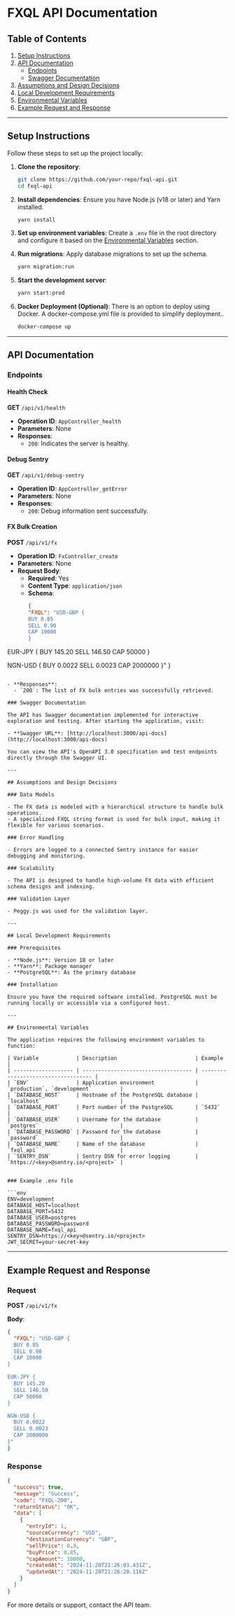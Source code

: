 # FXQL API Documentation

## Table of Contents

1. [Setup Instructions](#setup-instructions)
2. [API Documentation](#api-documentation)
   - [Endpoints](#endpoints)
   - [Swagger Documentation](#swagger-documentation)
3. [Assumptions and Design Decisions](#assumptions-and-design-decisions)
4. [Local Development Requirements](#local-development-requirements)
5. [Environmental Variables](#environmental-variables)
6. [Example Request and Response](#example-request-and-response)

---

## Setup Instructions

Follow these steps to set up the project locally:

1. **Clone the repository**:
   ```bash
   git clone https://github.com/your-repo/fxql-api.git
   cd fxql-api
   ```
2. **Install dependencies**: Ensure you have Node.js (v18 or later) and Yarn installed.
   ```bash
   yarn install
   ```
3. **Set up environment variables**: Create a `.env` file in the root directory and configure it based on the [Environmental Variables](#environmental-variables) section.

4. **Run migrations**: Apply database migrations to set up the schema.
   ```bash
   yarn migration:run
   ```
5. **Start the development server**:
   ```bash
   yarn start:prod
   ```
6. **Docker Deployment (Optional)**: There is an option to deploy using Docker. A docker-compose.yml file is provided to simplify deployment..
   ```bash
   docker-compose up
   ```

---

## API Documentation

### Endpoints

#### Health Check

**GET** `/api/v1/health`

- **Operation ID**: `AppController_health`
- **Parameters**: None
- **Responses**:
  - `200`: Indicates the server is healthy.

#### Debug Sentry

**GET** `/api/v1/debug-sentry`

- **Operation ID**: `AppController_getError`
- **Parameters**: None
- **Responses**:
  - `200`: Debug information sent successfully.

#### FX Bulk Creation

**POST** `/api/v1/fx`

- **Operation ID**: `FxController_create`
- **Parameters**: None
- **Request Body**:
  - **Required**: Yes
  - **Content Type**: `application/json`
  - **Schema**:
    ```json
    {
    "FXQL": "USD-GBP {
    BUY 0.85
    SELL 0.90
    CAP 10000
    }

EUR-JPY {
BUY 145.20
SELL 146.50
CAP 50000
}

NGN-USD {
BUY 0.0022
SELL 0.0023
CAP 2000000
}"
}
```

- **Responses**:
  - `200`: The list of FX bulk entries was successfully retrieved.

### Swagger Documentation

The API has Swagger documentation implemented for interactive exploration and testing. After starting the application, visit:

- **Swagger URL**: [http://localhost:3000/api-docs](http://localhost:3000/api-docs)

You can view the API's OpenAPI 3.0 specification and test endpoints directly through the Swagger UI.

---

## Assumptions and Design Decisions

### Data Models

- The FX data is modeled with a hierarchical structure to handle bulk operations.
- A specialized FXQL string format is used for bulk input, making it flexible for various scenarios.

### Error Handling

- Errors are logged to a connected Sentry instance for easier debugging and monitoring.

### Scalability

- The API is designed to handle high-volume FX data with efficient schema designs and indexing.

### Validation Layer

- Peggy.js was used for the validation layer.

---

## Local Development Requirements

### Prerequisites

- **Node.js**: Version 18 or later
- **Yarn**: Package manager
- **PostgreSQL**: As the primary database

### Installation

Ensure you have the required software installed. PostgreSQL must be running locally or accessible via a configured host.

---

## Environmental Variables

The application requires the following environment variables to function:

| Variable            | Description                         | Example                             |
| ------------------- | ----------------------------------- | ----------------------------------- |
| `ENV`               | Application environment             | `production`, `development`         |
| `DATABASE_HOST`     | Hostname of the PostgreSQL database | `localhost`                         |
| `DATABASE_PORT`     | Port number of the PostgreSQL       | `5432`                              |
| `DATABASE_USER`     | Username for the database           | `postgres`                          |
| `DATABASE_PASSWORD` | Password for the database           | `password`                          |
| `DATABASE_NAME`     | Name of the database                | `fxql_api`                          |
| `SENTRY_DSN`        | Sentry DSN for error logging        | `https://<key>@sentry.io/<project>` |
              

### Example .env file

```env
ENV=development
DATABASE_HOST=localhost
DATABASE_PORT=5432
DATABASE_USER=postgres
DATABASE_PASSWORD=password
DATABASE_NAME=fxql_api
SENTRY_DSN=https://<key>@sentry.io/<project>
JWT_SECRET=your-secret-key
```

---

## Example Request and Response

### Request

**POST** `/api/v1/fx`

**Body**:

```json
{
  "FXQL": "USD-GBP {
  BUY 0.85
  SELL 0.90
  CAP 10000
}

EUR-JPY {
  BUY 145.20
  SELL 146.50
  CAP 50000
}

NGN-USD {
  BUY 0.0022
  SELL 0.0023
  CAP 2000000
}"
}
```

### Response

```json
{
  "success": true,
  "message": "Success",
  "code": "FXQL-200",
  "returnStatus": "OK",
  "data": [
    {
      "entryId": 1,
      "sourceCurrency": "USD",
      "destinationCurrency": "GBP",
      "sellPrice": 0.9,
      "buyPrice": 0.85,
      "capAmount": 10000,
      "createdAt": "2024-11-20T21:26:03.431Z",
      "updatedAt": "2024-11-20T21:26:20.116Z"
    }
  ]
}
```

For more details or support, contact the API team.
